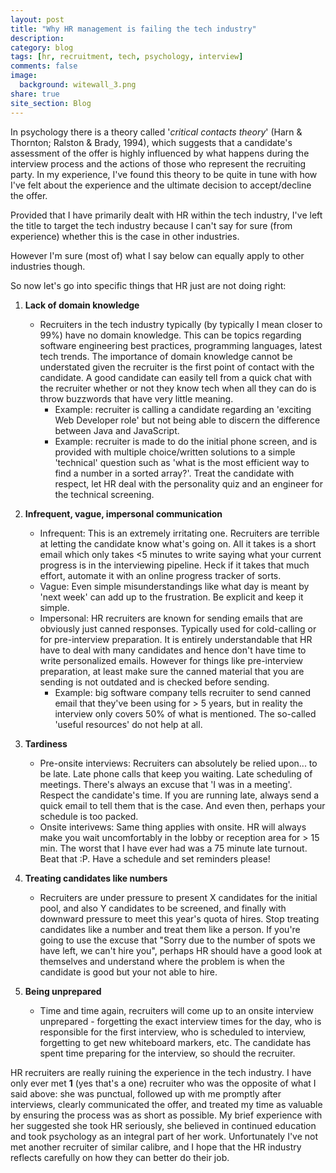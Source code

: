 ```yaml
---
layout: post
title: "Why HR management is failing the tech industry"
description:
category: blog
tags: [hr, recruitment, tech, psychology, interview]
comments: false
image:
  background: witewall_3.png
share: true
site_section: Blog
---
```


In psychology there is a theory called '*critical contacts theory*' (Harn & Thornton; Ralston & Brady, 1994), which suggests that a candidate's assessment of the offer is highly influenced by what happens during the interview process and the actions of those who represent the recruiting party.
In my experience, I've found this theory to be quite in tune with how I've felt about the experience and the ultimate decision to accept/decline the offer.

Provided that I have primarily dealt with HR within the tech industry, I've left the title to target the tech industry because I can't say for sure (from experience) whether this is the case in other industries.

However I'm sure (most of) what I say below can equally apply to other industries though.

So now let's go into specific things that HR just are not doing right:

1. **Lack of domain knowledge**
    * Recruiters in the tech industry typically (by typically I mean closer to 99%) have no domain knowledge. This can be topics regarding software engineering best practices, programming languages, latest tech trends. The importance of domain knowledge cannot be understated given the recruiter is the first point of contact with the candidate. A good candidate can easily tell from a quick chat with the recruiter whether or not they know tech when all they can do is throw buzzwords that have very little meaning. 
        * Example: recruiter is calling a candidate regarding an 'exciting Web Developer role' but not being able to discern the difference between Java and JavaScript.
        * Example: recruiter is made to do the initial phone screen, and is provided with multiple choice/written solutions to a simple 'technical' question such as 'what is the most efficient way to find a number in a sorted array?'. Treat the candidate with respect, let HR deal with the personality quiz and an engineer for the technical screening.

1. **Infrequent, vague, impersonal communication**
    * Infrequent: This is an extremely irritating one. Recruiters are terrible at letting the candidate know what's going on. All it takes is a short email which only takes <5 minutes to write saying what your current progress is in the interviewing pipeline. Heck if it takes that much effort, automate it with an online progress tracker of sorts.
    * Vague: Even simple misunderstandings like what day is meant by 'next week' can add up to the frustration. Be explicit and keep it simple. 
    * Impersonal: HR recruiters are known for sending emails that are obviously just canned responses. Typically used for cold-calling or for pre-interview preparation. It is entirely understandable that HR have to deal with many candidates and hence don't have time to write personalized emails. However for things like pre-interview preparation, at least make sure the canned material that you are sending is not outdated and is checked before sending.
        * Example: big software company tells recruiter to send canned email that they've been using for > 5 years, but in reality the interview only covers 50% of what is mentioned. The so-called 'useful resources' do not help at all.

1. **Tardiness**
    * Pre-onsite interviews: Recruiters can absolutely be relied upon... to be late. Late phone calls that keep you waiting. Late scheduling of meetings. There's always an excuse that 'I was in a meeting'. Respect the candidate's time. If you are running late, always send a quick email to tell them that is the case. And even then, perhaps your schedule is too packed.
    * Onsite interivews: Same thing applies with onsite. HR will always make you wait uncomfortably in the lobby or reception area for > 15 min. The worst that I have ever had was a 75 minute late turnout. Beat that :P. Have a schedule and set reminders please!
1. **Treating candidates like numbers**
    * Recruiters are under pressure to present X candidates for the initial pool, and also Y candidates to be screened, and finally with downward pressure to meet this year's quota of hires. Stop treating candidates like a number and treat them like a person. If you're going to use the excuse that "Sorry due to the number of spots we have left, we can't hire you", perhaps HR should have a good look at themselves and understand where the problem is when the candidate is good but your not able to hire.
1. **Being unprepared**
    * Time and time again, recruiters will come up to an onsite interview unprepared - forgetting the exact interview times for the day, who is responsible for the first interview, who is scheduled to interview, forgetting to get new whiteboard markers, etc. The candidate has spent time preparing for the interview, so should the recruiter. 


HR recruiters are really ruining the experience in the tech industry. 
I have only ever met **1** (yes that's a one) recruiter who was the opposite of what I said above: she was punctual, followed up with me promptly after interviews, clearly communicated the offer, and treated my time as valuable by ensuring the process was as short as possible.
My brief experience with her suggested she took HR seriously, she believed in continued education and took psychology as an integral part of her work.
Unfortunately I've not met another recruiter of similar calibre, and I hope that the HR industry reflects carefully on how they can better do their job.
